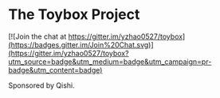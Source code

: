 # The Toybox Project

[![Join the chat at https://gitter.im/yzhao0527/toybox](https://badges.gitter.im/Join%20Chat.svg)](https://gitter.im/yzhao0527/toybox?utm_source=badge&utm_medium=badge&utm_campaign=pr-badge&utm_content=badge)

Sponsored by Qishi.

